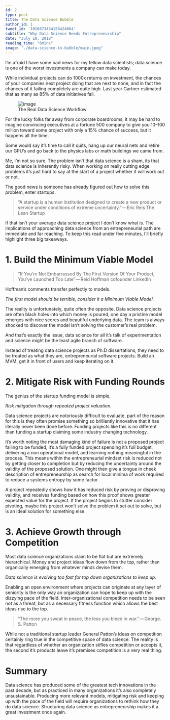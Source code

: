 ```yaml
---
id: 2
type: post
title: The Data Science Bubble
author_id: 1
tweet_id: '1016673434158424064'
subtitle: "Why Data Science Needs Entrepreneurship"
date: "July 10, 2018"
reading_time: "6mins"
image: "./data-science-in-bubble/main.jpeg"
---
```

I’m afraid I have some bad news for my fellow data scientists; data science is one of the worst investments a company can make today.

While individual projects can do 1000x returns on investment, the chances of your companies next project doing that are next to none, and in fact the chances of it failing completely are quite high. Last year Gartner estimated that as many as 85% of data initiatives fail.

<figure>
<img src="https://cdn-images-1.medium.com/max/800/1*vnc7ZzC4tGz85qSAk3uYJA.png" alt="image"/>
<figcaption>The Real Data Science Workflow</figcaption>
</figure>

For the lucky folks far away from corporate boardrooms, it may be hard to imagine convincing executives at a fortune 500 company to give you 10–100 million toward some project with only a 15% chance of success, but it happens all the time.

Some would say it’s time to call it quits, hang up our neural nets and retire our GPU’s and go back to the physics labs or math buildings we came from.

Me, I’m not so sure. The problem isn’t that data science is a sham, its that data science is inherently risky. When working on really cutting edge problems it’s just hard to say at the start of a project whether it will work out or not.

The good news is someone has already figured out how to solve this problem, enter startups.

> “A startup is a human institution designed to create a new product or service under conditions of extreme uncertainty.” — Eric Reis The Lean Startup

If that isn’t your average data science project I don’t know what is. The implications of approaching data science from an entrepreneurial path are immediate and far reaching. To keep this read under five minutes, I’ll briefly highlight three big takeaways.

# 1. Build the Minimum Viable Model

>“If You’re Not Embarrassed By The First Version Of Your Product, You’ve Launched Too Late” — Reid Hoffman cofounder LinkedIn

Hoffman’s comments transfer perfectly to models.

*The first model should be terrible, consider it a Minimum Viable Model.*

The reality is unfortunately, quite often the opposite. Data science projects are often black holes into which money is poured, one day a pristine model emerges with nice scores and beautiful underlying data. The team is always shocked to discover the model isn’t solving the customer’s real problem.

And that’s exactly the issue, data science for all it’s talk of experimentation and science might be the least agile branch of software.

Instead of treating data science projects as Ph.D dissertations, they need to be treated as what they are, entrepreneurial software projects. Build an MVM, get it in front of users and keep iterating on it.

# 2. Mitigate Risk with Funding Rounds

The genius of the startup funding model is simple.

*Risk mitigation through repeated project valuation.*

Data science projects are notoriously difficult to evaluate, part of the reason for this is they often promise something so brilliantly innovative that it has literally never been done before. Funding projects like this is no different than funding a startup claiming some industry changing technology.

It’s worth noting the most damaging kind of failure is not a proposed project failing to be funded, it’s a fully funded project spending it’s full budget, delivering a non operational model, and learning nothing meaningful in the process. This means within the entrepreneurial mindset risk is reduced not by getting closer to completion but by reducing the uncertainty around the validity of the proposed solution. One might then give a tongue in cheek description of entrepreneurship as search for local minima of work required to reduce a systems entropy by some factor.

A project repeatedly shows how it has reduced risk by proving or disproving validity, and receives funding based on how this proof shows greater expected value for the project. If the project begins to stutter consider pivoting, maybe this project won’t solve the problem it set out to solve, but is an ideal solution for something else.

# 3. Achieve Growth through Competition

Most data science organizations claim to be flat but are extremely hierarchical. Money and project ideas flow down from the top, rather than organically emerging from whatever minds devise them.

*Data science is evolving too fast for top down organizations to keep up.*

Enabling an open environment where projects can originate at any layer of seniority is the only way an organization can hope to keep up with the dizzying pace of the field. Inter-organizational competition needs to be seen not as a threat, but as a necessary fitness function which allows the best ideas rise to the top.

>“The more you sweat in peace, the less you bleed in war.” — George. S. Patton

While not a traditional startup leader General Patton’s ideas on competition certainly ring true in the competitive space of data science. The reality is that regardless of whether an organization stifles competition or accepts it, the second it’s products leave it’s premises competition is a very real thing.

# Summary

Data science has produced some of the greatest tech innovations in the past decade, but as practiced in many organizations it’s also completely unsustainable. Producing more relevant models, mitigating risk and keeping up with the pace of the field will require organizations to rethink how they do data science. Structuring data science as entrepreneurship makes it a great investment once again.
